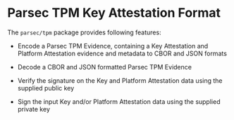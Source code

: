 # Parsec TPM Key Attestation Format

The `parsec/tpm` package provides following features:

* Encode a Parsec TPM Evidence, containing a Key Attestation and Platform Attestation 
evidence and metadata to CBOR and JSON formats

* Decode a CBOR and JSON formatted Parsec TPM Evidence

* Verify the signature on the Key and Platform Attestation data using the supplied public key

* Sign the input Key and/or Platform Attestation data using the supplied private key
